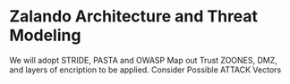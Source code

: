 # Zalando Architecture and Threat Modeling 

We will adopt STRIDE, PASTA and OWASP
Map out Trust ZOONES, DMZ, and layers of encription to be applied.
Consider Possible ATTACK Vectors
